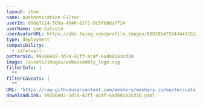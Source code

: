 ```yaml
---
layout: item
name: Authentication Filter
userId: 090e7114-509a-4046-81f1-9c5fb8daf724
userName: Lee Calcote
userAvatarURL: https://pbs.twimg.com/profile_images/880205475643441152/V_vhfnzb_400x400.jpg
type: deployment
compatibility:
  - saferwall
patternId: 99260e02-3d74-42ff-ac4f-6ad001a3cd10
image: /assets/images/webassembly_logo.svg
filterInfo: |
  ""
filterCaveats: |
  ""
URL: 'https://raw.githubusercontent.com/meshery/meshery.io/master/catalog/99260e02-3d74-42ff-ac4f-6ad001a3cd10.yaml'
downloadLink: 99260e02-3d74-42ff-ac4f-6ad001a3cd10.yaml
---
```

